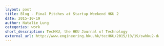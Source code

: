```yaml
---
layout: post
title: Blog - Final Pitches at Startup Weekend HKU 2
date: 2015-10-19
author: Natalie Lung
categories: work
short_description: TecHKU, the HKU Journal of Technology
external_url: http://www.engineering.hku.hk/tecHKU/2015/10/19/swhku2-day3/
---
```

